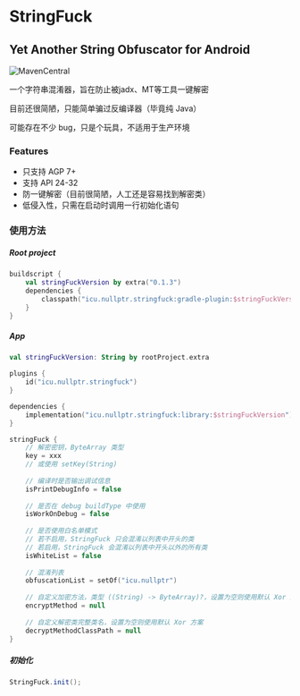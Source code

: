 # StringFuck

## Yet Another String Obfuscator for Android

![MavenCentral](https://img.shields.io/maven-central/v/icu.nullptr.stringfuck/gradle-plugin)

一个字符串混淆器，旨在防止被jadx、MT等工具一键解密

目前还很简陋，只能简单骗过反编译器（毕竟纯 Java）

可能存在不少 bug，只是个玩具，不适用于生产环境

### Features

+ 只支持 AGP 7+
+ 支持 API 24-32
+ 防一键解密（目前很简陋，人工还是容易找到解密类）
+ 低侵入性，只需在启动时调用一行初始化语句

### 使用方法

##### Root project

```kotlin
buildscript {
    val stringFuckVersion by extra("0.1.3")
    dependencies {
        classpath("icu.nullptr.stringfuck:gradle-plugin:$stringFuckVersion")
    }
}
```

##### App

```kotlin
val stringFuckVersion: String by rootProject.extra

plugins {
    id("icu.nullptr.stringfuck")
}

dependencies {
    implementation("icu.nullptr.stringfuck:library:$stringFuckVersion")
}

stringFuck {
    // 解密密钥，ByteArray 类型
    key = xxx
    // 或使用 setKey(String)
    
    // 编译时是否输出调试信息
    isPrintDebugInfo = false
    
    // 是否在 debug buildType 中使用
    isWorkOnDebug = false
    
    // 是否使用白名单模式
    // 若不启用，StringFuck 只会混淆以列表中开头的类
    // 若启用，StringFuck 会混淆以列表中开头以外的所有类
    isWhiteList = false
    
    // 混淆列表
    obfuscationList = setOf("icu.nullptr")
    
    // 自定义加密方法，类型 ((String) -> ByteArray)?，设置为空则使用默认 Xor 方案
    encryptMethod = null
    
    // 自定义解密类完整类名，设置为空则使用默认 Xor 方案
    decryptMethodClassPath = null
}
```
##### 初始化

```java
StringFuck.init();
```
